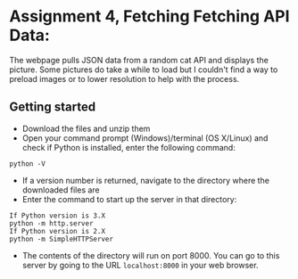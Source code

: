 # Assignment 4, Fetching Fetching API Data:
The webpage pulls JSON data from a random cat API and displays the picture. Some pictures do take a while to load but I couldn't find a way to preload images or to lower resolution to help with the process. 

## Getting started

* Download the files and unzip them
* Open your command prompt (Windows)/terminal (OS X/Linux) and check if Python is installed, enter the following command:
```
python -V
```
* If a version number is returned, navigate to the directory where the downloaded files are
* Enter the command to start up the server in that directory:
```
If Python version is 3.X
python -m http.server
If Python version is 2.X
python -m SimpleHTTPServer
```
* The contents of the directory will run on port 8000. You can go to this server by going to the URL ```localhost:8000``` in your web browser.